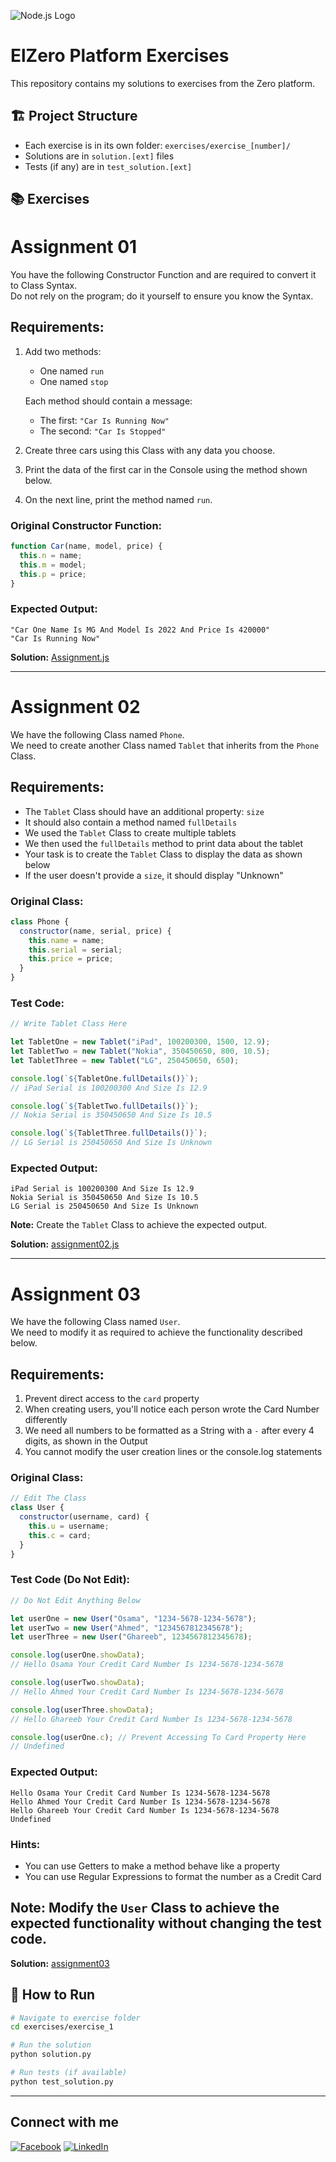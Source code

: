 ![Node.js Logo](https://camo.githubusercontent.com/08c3af511bac45a39004c14d832c11eefd5e8c2ed169047053fff96422a1956a/68747470733a2f2f656c7a65726f2e6f72672f6a732e706e67)
 # ElZero Platform Exercises

This repository contains my solutions to exercises from the Zero platform.

## 🏗️ Project Structure

- Each exercise is in its own folder: `exercises/exercise_[number]/`
- Solutions are in `solution.[ext]` files
- Tests (if any) are in `test_solution.[ext]`

## 📚 Exercises
# Assignment 01
You have the following Constructor Function and are required to convert it to Class Syntax.  
Do not rely on the program; do it yourself to ensure you know the Syntax.
## Requirements:
1. Add two methods:
   - One named `run`
   - One named `stop`
     
   Each method should contain a message:  
   - The first: `"Car Is Running Now"`  
   - The second: `"Car Is Stopped"`

2. Create three cars using this Class with any data you choose.
3. Print the data of the first car in the Console using the method shown below.
4. On the next line, print the method named `run`.

### Original Constructor Function:
```javascript
function Car(name, model, price) {
  this.n = name;
  this.m = model;
  this.p = price;
}
```

### Expected Output:
```
"Car One Name Is MG And Model Is 2022 And Price Is 420000"
"Car Is Running Now"
```

**Solution:** [Assignment.js](./assignment01.js)

---

# Assignment 02

We have the following Class named `Phone`.  
We need to create another Class named `Tablet` that inherits from the `Phone` Class.

## Requirements:
- The `Tablet` Class should have an additional property: `size`
- It should also contain a method named `fullDetails`
- We used the `Tablet` Class to create multiple tablets
- We then used the `fullDetails` method to print data about the tablet
- Your task is to create the `Tablet` Class to display the data as shown below
- If the user doesn't provide a `size`, it should display "Unknown"

### Original Class:
```javascript
class Phone {
  constructor(name, serial, price) {
    this.name = name;
    this.serial = serial;
    this.price = price;
  }
}
```

### Test Code:
```javascript
// Write Tablet Class Here

let TabletOne = new Tablet("iPad", 100200300, 1500, 12.9);
let TabletTwo = new Tablet("Nokia", 350450650, 800, 10.5);
let TabletThree = new Tablet("LG", 250450650, 650);

console.log(`${TabletOne.fullDetails()}`);
// iPad Serial is 100200300 And Size Is 12.9

console.log(`${TabletTwo.fullDetails()}`);
// Nokia Serial is 350450650 And Size Is 10.5

console.log(`${TabletThree.fullDetails()}`);
// LG Serial is 250450650 And Size Is Unknown
```

### Expected Output:
```
iPad Serial is 100200300 And Size Is 12.9
Nokia Serial is 350450650 And Size Is 10.5
LG Serial is 250450650 And Size Is Unknown
```


**Note:** Create the `Tablet` Class to achieve the expected output.

**Solution:** [assignment02.js](./assignment02.js)

---

# Assignment 03

We have the following Class named `User`.  
We need to modify it as required to achieve the functionality described below.

## Requirements:
1. Prevent direct access to the `card` property
2. When creating users, you'll notice each person wrote the Card Number differently
3. We need all numbers to be formatted as a String with a `-` after every 4 digits, as shown in the Output
4. You cannot modify the user creation lines or the console.log statements

### Original Class:
```javascript
// Edit The Class
class User {
  constructor(username, card) {
    this.u = username;
    this.c = card;
  }
}
```

### Test Code (Do Not Edit):
```javascript
// Do Not Edit Anything Below

let userOne = new User("Osama", "1234-5678-1234-5678");
let userTwo = new User("Ahmed", "1234567812345678");
let userThree = new User("Ghareeb", 1234567812345678);

console.log(userOne.showData);
// Hello Osama Your Credit Card Number Is 1234-5678-1234-5678

console.log(userTwo.showData);
// Hello Ahmed Your Credit Card Number Is 1234-5678-1234-5678

console.log(userThree.showData);
// Hello Ghareeb Your Credit Card Number Is 1234-5678-1234-5678

console.log(userOne.c); // Prevent Accessing To Card Property Here
// Undefined
```

### Expected Output:
```
Hello Osama Your Credit Card Number Is 1234-5678-1234-5678
Hello Ahmed Your Credit Card Number Is 1234-5678-1234-5678
Hello Ghareeb Your Credit Card Number Is 1234-5678-1234-5678
Undefined
```

### Hints:
- You can use Getters to make a method behave like a property
- You can use Regular Expressions to format the number as a Credit Card

**Note:** Modify the `User` Class to achieve the expected functionality without changing the test code.
---
**Solution:** [assignment03](./assignment03.js)

## 🚀 How to Run

```bash
# Navigate to exercise folder
cd exercises/exercise_1

# Run the solution
python solution.py

# Run tests (if available)
python test_solution.py
```

---
## Connect with me

[![Facebook](https://img.shields.io/badge/Facebook-%231877F2.svg?logo=Facebook&logoColor=white)](https://www.facebook.com/SeifElboghdady13)
[![LinkedIn](https://img.shields.io/badge/LinkedIn-%230A66C2.svg?logo=linkedin&logoColor=white)](http://www.linkedin.com/in/seif-elboghdady-5554652a3)









